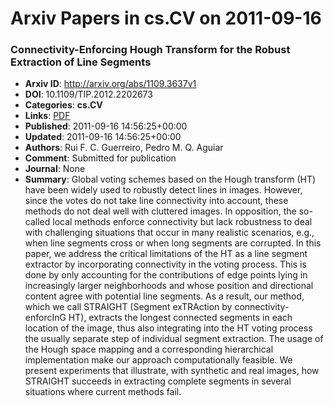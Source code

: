# Arxiv Papers in cs.CV on 2011-09-16
### Connectivity-Enforcing Hough Transform for the Robust Extraction of Line Segments
- **Arxiv ID**: http://arxiv.org/abs/1109.3637v1
- **DOI**: 10.1109/TIP.2012.2202673
- **Categories**: **cs.CV**
- **Links**: [PDF](http://arxiv.org/pdf/1109.3637v1)
- **Published**: 2011-09-16 14:56:25+00:00
- **Updated**: 2011-09-16 14:56:25+00:00
- **Authors**: Rui F. C. Guerreiro, Pedro M. Q. Aguiar
- **Comment**: Submitted for publication
- **Journal**: None
- **Summary**: Global voting schemes based on the Hough transform (HT) have been widely used to robustly detect lines in images. However, since the votes do not take line connectivity into account, these methods do not deal well with cluttered images. In opposition, the so-called local methods enforce connectivity but lack robustness to deal with challenging situations that occur in many realistic scenarios, e.g., when line segments cross or when long segments are corrupted. In this paper, we address the critical limitations of the HT as a line segment extractor by incorporating connectivity in the voting process. This is done by only accounting for the contributions of edge points lying in increasingly larger neighborhoods and whose position and directional content agree with potential line segments. As a result, our method, which we call STRAIGHT (Segment exTRAction by connectivity-enforcInG HT), extracts the longest connected segments in each location of the image, thus also integrating into the HT voting process the usually separate step of individual segment extraction. The usage of the Hough space mapping and a corresponding hierarchical implementation make our approach computationally feasible. We present experiments that illustrate, with synthetic and real images, how STRAIGHT succeeds in extracting complete segments in several situations where current methods fail.




